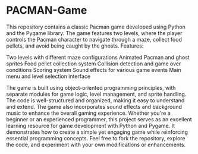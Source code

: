 # PACMAN-Game
This repository contains a classic Pacman game developed using Python and the Pygame library. The game features two levels, where the player controls the Pacman character to navigate through a maze, collect food pellets, and avoid being caught by the ghosts.
Features:

Two levels with different maze configurations
Animated Pacman and ghost sprites
Food pellet collection system
Collision detection and game over conditions
Scoring system
Sound effects for various game events
Main menu and level selection interface

The game is built using object-oriented programming principles, with separate modules for game logic, level management, and sprite handling. The code is well-structured and organized, making it easy to understand and extend. The game also incorporates sound effects and background music to enhance the overall gaming experience.
Whether you're a beginner or an experienced programmer, this project serves as an excellent learning resource for game development with Python and Pygame. It demonstrates how to create a simple yet engaging game while reinforcing essential programming concepts.
Feel free to fork the repository, explore the code, and experiment with your own modifications or enhancements.

